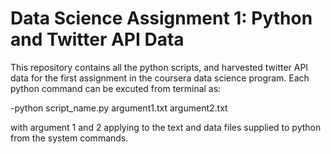 Data Science Assignment 1: Python and Twitter API Data
===================================================
This repository contains all the python scripts, and harvested twitter API data for the first assignment in the coursera data science program.  Each python command can be excuted from terminal as:

-python script_name.py argument1.txt argument2.txt

with argument 1 and 2 applying to the text and data files supplied to python from the system commands.  